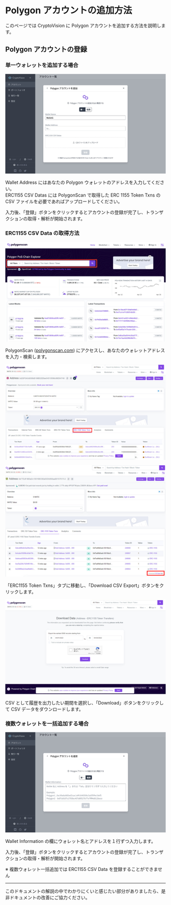# Polygon アカウントの追加方法

このページでは CryptoVision に Polygon アカウントを追加する方法を説明します。

## Polygon アカウントの登録

### 単一ウォレットを追加する場合

![](../../assets/img/account-chain-polygon-ja-1.jpg)

Wallet Address にはあなたの Polygon ウォレットのアドレスを入力してください。  
ERC1155 CSV Datas には PolygonScan で取得した ERC 1155 Token Txns の CSV ファイルを必要であればアップロードしてください。

入力後、「登録」ボタンをクリックするとアカウントの登録が完了し、トランザクションの取得・解析が開始されます。

### ERC1155 CSV Data の取得方法

![](../../assets/img/account-chain-polygon-3.jpg)

PolygonScan ([polygonscan.com](https://polygonscan.com)) にアクセスし、あなたのウォレットアドレスを入力・検索します。

![](../../assets/img/account-chain-polygon-4.jpg)

![](../../assets/img/account-chain-polygon-5.jpg)

「ERC1155 Token Txns」タブに移動し、「Download CSV Export」ボタンをクリックします。

![](../../assets/img/account-chain-polygon-6.jpg)

CSV として履歴を出力したい期間を選択し、「Download」ボタンをクリックして CSV データをダウンロードします。

### 複数ウォレットを一括追加する場合

![](../../assets/img/account-chain-polygon-ja-2.jpg)

Wallet Information の欄にウォレット名とアドレスを１行ずつ入力します。

入力後、「登録」ボタンをクリックするとアカウントの登録が完了し、トランザクションの取得・解析が開始されます。

※ 複数ウォレット一括追加では ERC1155 CSV Data を登録することができません

---

このドキュメントの解説の中でわかりにくいと感じたい部分がありましたら、是非ドキュメントの改善にご協力ください。
